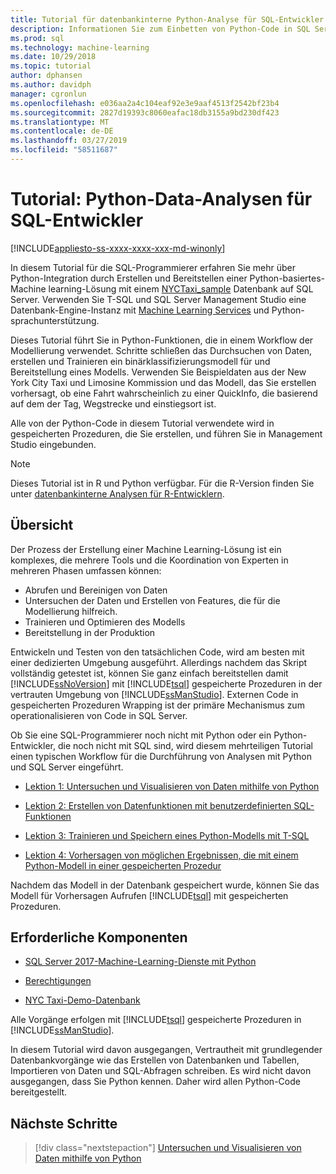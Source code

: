 ```yaml
---
title: Tutorial für datenbankinterne Python-Analyse für SQL-Entwickler – SQL Server-Machine Learning
description: Informationen Sie zum Einbetten von Python-Code in SQL Server gespeicherte Prozeduren und T-SQL-Funktionen.
ms.prod: sql
ms.technology: machine-learning
ms.date: 10/29/2018
ms.topic: tutorial
author: dphansen
ms.author: davidph
manager: cgronlun
ms.openlocfilehash: e036aa2a4c104eaf92e3e9aaf4513f2542bf23b4
ms.sourcegitcommit: 2827d19393c8060eafac18db3155a9bd230df423
ms.translationtype: MT
ms.contentlocale: de-DE
ms.lasthandoff: 03/27/2019
ms.locfileid: "58511687"
---
```

# <a name="tutorial-python-data-analytics-for-sql-developers"></a>Tutorial: Python-Data-Analysen für SQL-Entwickler
[!INCLUDE[appliesto-ss-xxxx-xxxx-xxx-md-winonly](../../includes/appliesto-ss-xxxx-xxxx-xxx-md-winonly.md)]

In diesem Tutorial für die SQL-Programmierer erfahren Sie mehr über Python-Integration durch Erstellen und Bereitstellen einer Python-basiertes-Machine learning-Lösung mit einem [NYCTaxi_sample](demo-data-nyctaxi-in-sql.md) Datenbank auf SQL Server. Verwenden Sie T-SQL und SQL Server Management Studio eine Datenbank-Engine-Instanz mit [Machine Learning Services](../install/sql-machine-learning-services-windows-install.md) und Python-sprachunterstützung.

Dieses Tutorial führt Sie in Python-Funktionen, die in einem Workflow der Modellierung verwendet. Schritte schließen das Durchsuchen von Daten, erstellen und Trainieren ein binärklassifizierungsmodell für und Bereitstellung eines Modells. Verwenden Sie Beispieldaten aus der New York City Taxi und Limosine Kommission und das Modell, das Sie erstellen vorhersagt, ob eine Fahrt wahrscheinlich zu einer QuickInfo, die basierend auf dem der Tag, Wegstrecke und einstiegsort ist. 

Alle von der Python-Code in diesem Tutorial verwendete wird in gespeicherten Prozeduren, die Sie erstellen, und führen Sie in Management Studio eingebunden.

> [!NOTE]
> Dieses Tutorial ist in R und Python verfügbar. Für die R-Version finden Sie unter [datenbankinterne Analysen für R-Entwicklern](sqldev-in-database-r-for-sql-developers.md).

## <a name="overview"></a>Übersicht

Der Prozess der Erstellung einer Machine Learning-Lösung ist ein komplexes, die mehrere Tools und die Koordination von Experten in mehreren Phasen umfassen können:

+ Abrufen und Bereinigen von Daten
+ Untersuchen der Daten und Erstellen von Features, die für die Modellierung hilfreich.
+ Trainieren und Optimieren des Modells
+ Bereitstellung in der Produktion

Entwickeln und Testen von den tatsächlichen Code, wird am besten mit einer dedizierten Umgebung ausgeführt. Allerdings nachdem das Skript vollständig getestet ist, können Sie ganz einfach bereitstellen damit [!INCLUDE[ssNoVersion](../../includes/ssnoversion-md.md)] mit [!INCLUDE[tsql](../../includes/tsql-md.md)] gespeicherte Prozeduren in der vertrauten Umgebung von [!INCLUDE[ssManStudio](../../includes/ssmanstudio-md.md)]. Externen Code in gespeicherten Prozeduren Wrapping ist der primäre Mechanismus zum operationalisieren von Code in SQL Server.

Ob Sie eine SQL-Programmierer noch nicht mit Python oder ein Python-Entwickler, die noch nicht mit SQL sind, wird diesem mehrteiligen Tutorial einen typischen Workflow für die Durchführung von Analysen mit Python und SQL Server eingeführt. 

+ [Lektion 1: Untersuchen und Visualisieren von Daten mithilfe von Python](sqldev-py3-explore-and-visualize-the-data.md)

+ [Lektion 2: Erstellen von Datenfunktionen mit benutzerdefinierten SQL-Funktionen](sqldev-py4-create-data-features-using-t-sql.md)

+ [Lektion 3: Trainieren und Speichern eines Python-Modells mit T-SQL](sqldev-py5-train-and-save-a-model-using-t-sql.md)

+ [Lektion 4: Vorhersagen von möglichen Ergebnissen, die mit einem Python-Modell in einer gespeicherten Prozedur](sqldev-py6-operationalize-the-model.md)

Nachdem das Modell in der Datenbank gespeichert wurde, können Sie das Modell für Vorhersagen Aufrufen [!INCLUDE[tsql](../../includes/tsql-md.md)] mit gespeicherten Prozeduren.

## <a name="prerequisites"></a>Erforderliche Komponenten

+ [SQL Server 2017-Machine-Learning-Dienste mit Python](../install/sql-machine-learning-services-windows-install.md#verify-installation)

+ [Berechtigungen](../security/user-permission.md)

+ [NYC Taxi-Demo-Datenbank](demo-data-nyctaxi-in-sql.md)

Alle Vorgänge erfolgen mit [!INCLUDE[tsql](../../includes/tsql-md.md)] gespeicherte Prozeduren in [!INCLUDE[ssManStudio](../../includes/ssmanstudio-md.md)].

In diesem Tutorial wird davon ausgegangen, Vertrautheit mit grundlegender Datenbankvorgänge wie das Erstellen von Datenbanken und Tabellen, Importieren von Daten und SQL-Abfragen schreiben. Es wird nicht davon ausgegangen, dass Sie Python kennen. Daher wird allen Python-Code bereitgestellt. 

## <a name="next-steps"></a>Nächste Schritte

> [!div class="nextstepaction"]
> [Untersuchen und Visualisieren von Daten mithilfe von Python](sqldev-py3-explore-and-visualize-the-data.md)
